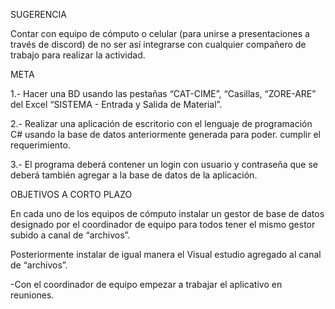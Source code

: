 SUGERENCIA

Contar con equipo de cómputo o celular (para unirse a presentaciones a través de discord) de no ser así integrarse con cualquier compañero de trabajo para realizar la actividad.

META

1.- Hacer una BD usando las pestañas “CAT-CIME”, “Casillas, “ZORE-ARE” del Excel “SISTEMA - Entrada y Salida de Material”.

2.- Realizar una aplicación de escritorio con el lenguaje de programación C# usando la base de datos anteriormente generada para poder. cumplir el requerimiento.

3.-   El programa deberá contener un login con usuario y contraseña que se deberá también agregar a la base de datos de la aplicación.

OBJETIVOS A CORTO PLAZO

En cada uno de los equipos de cómputo instalar un gestor de base de datos designado por el coordinador de equipo para todos tener el mismo gestor subido a canal de “archivos”.

Posteriormente instalar de igual manera el Visual estudio agregado al canal de “archivos”.

-Con el coordinador de equipo empezar a trabajar el aplicativo en reuniones. 
